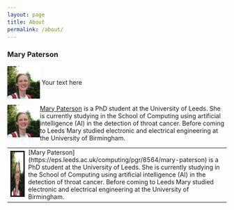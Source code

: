 ```yaml
---
layout: page
title: About
permalink: /about/
---
```


### Mary Paterson
<img style='vertical-align:middle;' src='/images/Profile.jpg' width="75">
<div style='vertical-align:middle; display:inline;'>
Your text here
</div>


<img  align="left" width="75" src="/images/Profile.jpg"> [Mary Paterson](https://eps.leeds.ac.uk/computing/pgr/8564/mary-paterson) is a PhD student at the University of Leeds. She is currently studying in the School of Computing using artificial intelligence (AI) in the detection of throat cancer. Before coming to Leeds Mary studied electronic and electrical engineering at the University of Birmingham.


<table>
  
  <tr>
    <td><img src="/images/Profile.jpg" alt="" border=3 height=100 width=400></td>
    <td>[Mary Paterson](https://eps.leeds.ac.uk/computing/pgr/8564/mary-paterson) is a PhD student at the University of Leeds. She is currently studying in the School of Computing using artificial intelligence (AI) in the detection of throat cancer. Before coming to Leeds Mary studied electronic and electrical engineering at the University of Birmingham. </td>
  </tr>

</table>
